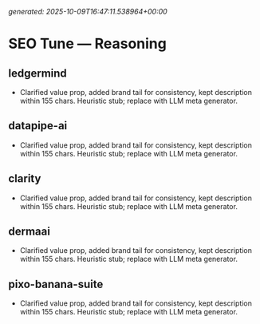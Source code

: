_generated: 2025-10-09T16:47:11.538964+00:00_
# SEO Tune — Reasoning

## ledgermind
- Clarified value prop, added brand tail for consistency, kept description within 155 chars. Heuristic stub; replace with LLM meta generator.

## datapipe-ai
- Clarified value prop, added brand tail for consistency, kept description within 155 chars. Heuristic stub; replace with LLM meta generator.

## clarity
- Clarified value prop, added brand tail for consistency, kept description within 155 chars. Heuristic stub; replace with LLM meta generator.

## dermaai
- Clarified value prop, added brand tail for consistency, kept description within 155 chars. Heuristic stub; replace with LLM meta generator.

## pixo-banana-suite
- Clarified value prop, added brand tail for consistency, kept description within 155 chars. Heuristic stub; replace with LLM meta generator.
